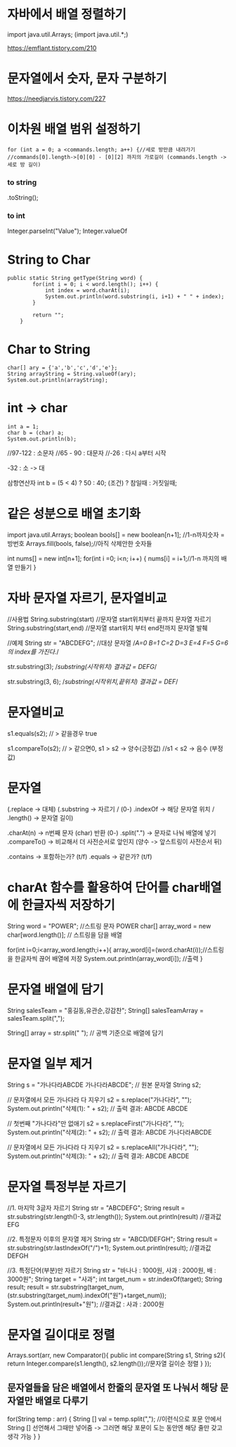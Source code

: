 # 자바에서 배열 정렬하기

import java.util.Arrays;
(import java.util.*;)

https://emflant.tistory.com/210

# 문자열에서 숫자, 문자 구분하기

https://needjarvis.tistory.com/227

# 이차원 배열 범위 설정하기

```
for (int a = 0; a <commands.length; a++) {//세로 방만큼 내려가기
//commands[0].length->[0][0] - [0][2] 까지의 가로길이 (commands.length -> 세로 방 길이)

```

### to string
.toString();
### to int
Integer.parseInt("Value");
Integer.valueOf

# String to Char

```
public static String getType(String word) {
        for(int i = 0; i < word.length(); i++) {
            int index = word.charAt(i);
            System.out.println(word.substring(i, i+1) + " " + index);
        }        
        
        return "";
    }
```

# Char to String
```
char[] ary = {'a','b','c','d','e'};
String arrayString = String.valueOf(ary);
System.out.println(arrayString);
```

# int -> char
```
int a = 1;
char b = (char) a;
System.out.println(b);
```


 //97-122 : 소문자
      //65 - 90 : 대문자
      //-26 : 다시 a부터 시작

-32 : 소 -> 대

삼항연산자
int b = (5 < 4) ? 50 : 40; 
(조건) ? 참일때 : 거짓일때;

# 같은 성분으로 배열 초기화

import java.util.Arrays;
boolean bools[] = new boolean[n+1]; //1-n까지숫자 = 방번호
Arrays.fill(bools, false);//아직 삭제안한 숫자들




int nums[] = new int[n+1];
      for(int i =0; i<n; i++) {
          nums[i] = i+1;//1-n 까지의 배열 만들기
      }


# 자바 문자열 자르기, 문자열비교

//사용법
String.substring(start) //문자열  start위치부터 끝까지 문자열 자르기
String.substring(start,end) //문자열  start위치 부터 end전까지 문자열 발췌
		

//예제
String str = "ABCDEFG"; //대상 문자열
/*A=0 B=1 C=2 D=3 E=4 F=5 G=6의 index를 가진다.*/
		
str.substring(3); 
/*substring(시작위치) 결과값 = DEFG*/

str.substring(3, 6); 
/*substring(시작위치,끝위치) 결과값 = DEF*/


# 문자열비교
s1.equals(s2); // > 같을경우 true

s1.compareTo(s2); // > 같으면0, s1 > s2 -> 양수(긍정값)
//s1 < s2 -> 음수 (부정값)


# 문자열 

(.replace  -> 대체)
(.substring -> 자르기 / (0-)
 .indexOf -> 해당 문자열 위치 /
 .length() -> 문자열 길이)


.charAt(n) -> n번째 문자 (char) 반환 (0-)
.split(".") -> 문자로 나눠 배열에 넣기
.compareTo() -> 비교해서 더 사전순서로 앞인지 (양수 -> 앞스트링이 사전순서 뒤)

.contains -> 포함하는가? (t/f)
.equals -> 같은가? (t/f)

# charAt 함수를 활용하여 단어를 char배열에 한글자씩 저장하기

String word = "POWER"; //스트링 문자 POWER
char[] array_word = new char[word.length()]; // 스트링을 담을 배열

for(int i=0;i<array_word.length;i++){ 
	array_word[i]=(word.charAt(i));//스트링을 한글자씩 끊어 배열에 저장
	System.out.println(array_word[i]); //출력
}


# 문자열 배열에 담기

String salesTeam = "홍길동,유관순,강감찬";
String[] salesTeamArray = salesTeam.split(",");

String[] array = str.split(" ");
// 공백 기준으로 배열에 담기

# 문자열 일부 제거

String s  = "가나다라ABCDE 가나다라ABCDE"; // 원본 문자열
String s2;

// 문자열에서 모든 가나다라 다 지우기
s2 = s.replace("가나다라", "");
System.out.println("삭제(1): " + s2); // 출력 결과: ABCDE ABCDE

// 첫번째 "가나다라"만 없애기
s2 = s.replaceFirst("가나다라", "");
System.out.println("삭제(2): " + s2); // 출력 결과: ABCDE 가나다라ABCDE

// 문자열에서 모든 가나다라 다 지우기
s2 = s.replaceAll("가나다라", "");
System.out.println("삭제(3): " + s2); // 출력 결과: ABCDE ABCDE


# 문자열 특정부분 자르기

//1. 마지막 3글자 자르기
String str = "ABCDEFG"; 
String result = str.substring(str.length()-3, str.length());
System.out.println(result)
 //결과값EFG



//2. 특정문자 이후의 문자열 제거
String str = "ABCD/DEFGH";
String result = str.substring(str.lastIndexOf("/")+1);
System.out.println(result); 
//결과값 DEFGH



//3. 특정단어(부분)만 자르기
String str = "바나나 : 1000원, 사과 : 2000원, 배 : 3000원";
String target = "사과";
int target_num = str.indexOf(target); 
String result; result = str.substring(target_num,(str.substring(target_num).indexOf("원")+target_num));
System.out.println(result+"원"); 
//결과값 : 사과 : 2000원


# 문자열 길이대로 정렬

Arrays.sort(arr, new Comparator<String>(){
	public int compare(String s1, String s2){
		return Integer.compare(s1.length(), s2.length());//문자열 길이순 정렬
	}
});


## 문자열들을 담은 배열에서 한줄의 문자열 또 나눠서 해당 문자열만 배열로 다루기

for(String temp : arr) {
    String [] val = temp.split(",");
    //이런식으로 포문 안에서 String [] 선언해서 그때만 넣어줌
    -> 그러면 해당 포문이 도는 동안엔 해당 줄만 갖고 생각 가능
    }
}